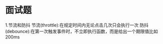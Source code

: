 <!--
 * @Author: yxh
 * @Date: 2020-08-02 21:43:07
 * @LastEditors: yxh
 * @LastEditTime: 2020-08-02 22:54:48
 * @Description: 
-->
# 面试题
1.节流和防抖
节流(throttle):在规定时间内无论点击几次只会执行一次
防抖(debounce):在第一次触发事件时，不立即执行函数，而是给出一个期限值比如200ms